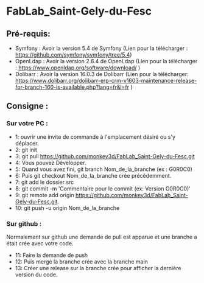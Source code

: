 # FabLab_Saint-Gely-du-Fesc

## Pré-requis:

* Symfony : Avoir la version 5.4 de Symfony (Lien pour la télécharger : https://github.com/symfony/symfony/tree/5.4)
* OpenLdap : Avoir la version 2.6.4 de OpenLdap (Lien pour la télécharger : https://www.openldap.org/software/download/ )
* Dolibarr :  Avoir la version 16.0.3 de Dolibarr (Lien pour la télécharger: https://www.dolibarr.org/dolibarr-erp-crm-v1603-maintenance-release-for-branch-160-is-available.php?lang=fr&l=fr )

## Consigne :
### Sur votre PC :
+ 1: ouvrir une invite de  commande à l'emplacement désiré ou s'y déplacer.
+ 2: git init
+ 3: git pull https://github.com/monkey3d/FabLab_Saint-Gely-du-Fesc.git
+ 4: Vous pouvez Développer.
+ 5: Quand vous avez fini, git branch Nom_de_la_branche (ex : G0R0C0)
+ 6: Puis git checkout Nom_de_la_branche crée précédemment.
+ 7: git add le dossier src 
+ 8: git commit -m 'Commentaire pour le commit (ex: Version G0R0C0)'
+ 9: git remote add origin https://github.com/monkey3d/FabLab_Saint-Gely-du-Fesc.git.
+ 10: git push -u origin Nom_de_la_branche

### Sur github :

Normalement sur github une demande de pull est apparue et une branche a était crée avec votre code.

* 11: Faire la demande de push
* 12: Puis merge la branche crée avec la branche main
* 13: Créer une release sur la branche crée pour afficher la dernière version du code.
